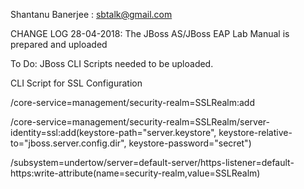 Shantanu Banerjee : sbtalk@gmail.com

CHANGE LOG
28-04-2018: The JBoss AS/JBoss EAP Lab Manual is prepared and uploaded


To Do:
JBoss CLI Scripts needed to be uploaded.

CLI Script for SSL Configuration

/core-service=management/security-realm=SSLRealm:add

/core-service=management/security-realm=SSLRealm/server-identity=ssl:add(keystore-path="server.keystore", keystore-relative-to="jboss.server.config.dir", keystore-password="secret")

/subsystem=undertow/server=default-server/https-listener=default-https:write-attribute(name=security-realm,value=SSLRealm)

